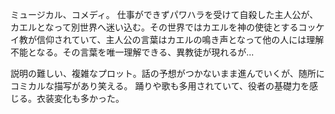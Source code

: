 ミュージカル、コメディ。
仕事ができずパワハラを受けて自殺した主人公が、カエルとなって別世界へ迷い込む。その世界ではカエルを神の使徒とするコッケイ教が信仰されていて、主人公の言葉はカエルの鳴き声となって他の人には理解不能となる。その言葉を唯一理解できる、異教徒が現れるが...

説明の難しい、複雑なプロット。話の予想がつかないまま進んでいくが、随所にコミカルな描写があり笑える。
踊りや歌も多用されていて、役者の基礎力を感じる。衣装変化も多かった。